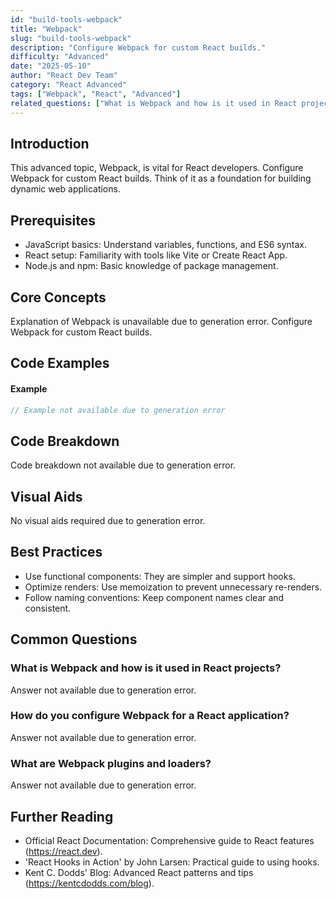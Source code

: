 ```yaml
---
id: "build-tools-webpack"
title: "Webpack"
slug: "build-tools-webpack"
description: "Configure Webpack for custom React builds."
difficulty: "Advanced"
date: "2025-05-10"
author: "React Dev Team"
category: "React Advanced"
tags: ["Webpack", "React", "Advanced"]
related_questions: ["What is Webpack and how is it used in React projects?", "How do you configure Webpack for a React application?", "What are Webpack plugins and loaders?"]
---
```


## Introduction

This advanced topic, Webpack, is vital for React developers. Configure Webpack for custom React builds. Think of it as a foundation for building dynamic web applications.

## Prerequisites

- JavaScript basics: Understand variables, functions, and ES6 syntax.
- React setup: Familiarity with tools like Vite or Create React App.
- Node.js and npm: Basic knowledge of package management.

## Core Concepts

Explanation of Webpack is unavailable due to generation error. Configure Webpack for custom React builds.

## Code Examples

#### Example
```jsx
// Example not available due to generation error
```

## Code Breakdown

Code breakdown not available due to generation error.

## Visual Aids

No visual aids required due to generation error.

## Best Practices

- Use functional components: They are simpler and support hooks.
- Optimize renders: Use memoization to prevent unnecessary re-renders.
- Follow naming conventions: Keep component names clear and consistent.

## Common Questions

### What is Webpack and how is it used in React projects?

Answer not available due to generation error.

### How do you configure Webpack for a React application?

Answer not available due to generation error.

### What are Webpack plugins and loaders?

Answer not available due to generation error.

## Further Reading

- Official React Documentation: Comprehensive guide to React features (https://react.dev).
- 'React Hooks in Action' by John Larsen: Practical guide to using hooks.
- Kent C. Dodds' Blog: Advanced React patterns and tips (https://kentcdodds.com/blog).
